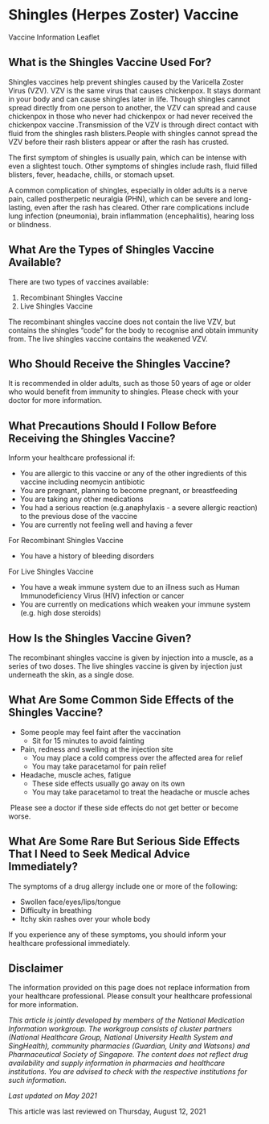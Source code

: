 # Shingles (Herpes Zoster) Vaccine

Vaccine Information Leaflet

​What is the Shingles Vaccine Used For?
---------------------------------------

Shingles vaccines help prevent shingles caused by the Varicella Zoster Virus (VZV). VZV is the same virus that causes chickenpox. It stays dormant in your body and can cause shingles later in life. Though shingles cannot spread directly from one person to another, the VZV can spread and cause chickenpox in those who never had chickenpox or had never received the chickenpox vaccine .Transmission of the VZV is through direct contact with fluid from the shingles rash blisters.People with shingles cannot spread the VZV before their rash blisters appear or after the rash has crusted.

The first symptom of shingles is usually pain, which can be intense with even a slightest touch. Other symptoms of shingles include rash, fluid filled blisters, fever, headache, chills, or stomach upset.

A common complication of shingles, especially in older adults is a nerve pain, called postherpetic neuralgia (PHN), which can be severe and long-lasting, even after the rash has cleared. Other rare complications include lung infection (pneumonia), brain inflammation (encephalitis), hearing loss or blindness.

What Are the Types of Shingles Vaccine Available?
-------------------------------------------------

There are two types of vaccines available:

1. Recombinant Shingles Vaccine
2. Live Shingles Vaccine

The recombinant shingles vaccine does not contain the live VZV, but contains the shingles “code” for the body to recognise and obtain immunity from. The live shingles vaccine contains the weakened VZV. 

Who Should Receive the Shingles Vaccine?
----------------------------------------

It is recommended in older adults, such as those 50 years of age or older who would benefit from immunity to shingles. Please check with your doctor for more information.

What Precautions Should I Follow Before Receiving the Shingles Vaccine?
-----------------------------------------------------------------------

Inform your healthcare professional if:

* You are allergic to this vaccine or any of the other ingredients of this vaccine including neomycin antibiotic
* You are pregnant, planning to become pregnant, or breastfeeding
* You are taking any other medications
* You had a serious reaction (e.g.anaphylaxis - a severe allergic reaction) to the previous dose of the vaccine
* You are currently not feeling well and having a fever

For Recombinant Shingles Vaccine

* You have a history of bleeding disorders

For Live Shingles Vaccine

* You have a weak immune system due to an illness such as Human Immunodeficiency Virus (HIV) infection or cancer
* You are currently on medications which weaken your immune system (e.g. high dose steroids)

How Is the Shingles Vaccine Given?
----------------------------------

The recombinant shingles vaccine is given by injection into a muscle, as a series of two doses. The live shingles vaccine is given by injection just underneath the skin, as a single dose.

What Are Some Common Side Effects of the Shingles Vaccine?
----------------------------------------------------------

* Some people may feel faint after the vaccination
  + Sit for 15 minutes to avoid fainting
* Pain, redness and swelling at the injection site
  + You may place a cold compress over the affected area for relief
  + You may take paracetamol for pain relief
* Headache, muscle aches, fatigue
  + These side effects usually go away on its own
  + You may take paracetamol to treat the headache or muscle aches

 Please see a doctor if these side effects do not get better or become worse.

What Are Some Rare But Serious Side Effects That I Need to Seek Medical Advice Immediately?
-------------------------------------------------------------------------------------------

The symptoms of a drug allergy include one or more of the following:

* Swollen face/eyes/lips/tongue
* Difficulty in breathing
* Itchy skin rashes over your whole body

If you experience any of these symptoms, you should inform your healthcare professional immediately.

Disclaimer
----------

The information provided on this page does not replace information from your healthcare professional. Please consult your healthcare professional for more information.

*This article is jointly developed by members of the National Medication Information workgroup. The workgroup consists of cluster partners (National Healthcare Group, National University Health System and SingHealth), community pharmacies (Guardian, Unity and Watsons) and Pharmaceutical Society of Singapore. The content does not reflect drug availability and supply information in pharmacies and healthcare institutions. You are advised to check with the respective institutions for such information.*

*Last updated on May 2021*

This article was last reviewed on
Thursday, August 12, 2021